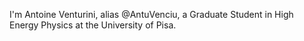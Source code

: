 I'm Antoine Venturini, alias @AntuVenciu, a Graduate Student in High Energy Physics at the University of Pisa.
